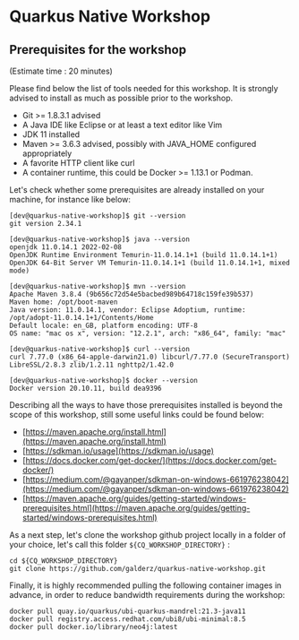 # Quarkus Native Workshop

## Prerequisites for the workshop
(Estimate time : 20 minutes)

Please find below the list of tools needed for this workshop.
It is strongly advised to install as much as possible prior to the workshop.

* Git >= 1.8.3.1 advised
* A Java IDE like Eclipse or at least a text editor like Vim
* JDK 11 installed
* Maven >= 3.6.3 advised, possibly with JAVA_HOME configured appropriately
* A favorite HTTP client like curl
* A container runtime, this could be Docker >= 1.13.1 or Podman.

Let's check whether some prerequisites are already installed on your machine, for instance like below:

```
[dev@quarkus-native-workshop]$ git --version
git version 2.34.1

[dev@quarkus-native-workshop]$ java --version
openjdk 11.0.14.1 2022-02-08
OpenJDK Runtime Environment Temurin-11.0.14.1+1 (build 11.0.14.1+1)
OpenJDK 64-Bit Server VM Temurin-11.0.14.1+1 (build 11.0.14.1+1, mixed mode)

[dev@quarkus-native-workshop]$ mvn --version
Apache Maven 3.8.4 (9b656c72d54e5bacbed989b64718c159fe39b537)
Maven home: /opt/boot-maven
Java version: 11.0.14.1, vendor: Eclipse Adoptium, runtime: /opt/adopt-11.0.14.1+1/Contents/Home
Default locale: en_GB, platform encoding: UTF-8
OS name: "mac os x", version: "12.2.1", arch: "x86_64", family: "mac"

[dev@quarkus-native-workshop]$ curl --version
curl 7.77.0 (x86_64-apple-darwin21.0) libcurl/7.77.0 (SecureTransport) LibreSSL/2.8.3 zlib/1.2.11 nghttp2/1.42.0

[dev@quarkus-native-workshop]$ docker --version
Docker version 20.10.11, build dea9396
```

Describing all the ways to have those prerequisites installed is beyond the scope of this workshop, still some useful links could be found below:
* [https://maven.apache.org/install.html](https://maven.apache.org/install.html)
* [https://sdkman.io/usage](https://sdkman.io/usage)
* [https://docs.docker.com/get-docker/](https://docs.docker.com/get-docker/)
* [https://medium.com/@gayanper/sdkman-on-windows-661976238042](https://medium.com/@gayanper/sdkman-on-windows-661976238042)
* [https://maven.apache.org/guides/getting-started/windows-prerequisites.html](https://maven.apache.org/guides/getting-started/windows-prerequisites.html)

As a next step, let's clone the workshop github project locally in a folder of your choice, let's call this folder `${CQ_WORKSHOP_DIRECTORY}` :

```
cd ${CQ_WORKSHOP_DIRECTORY}
git clone https://github.com/galderz/quarkus-native-workshop.git
```

Finally, it is highly recommended pulling the following container images in advance,
in order to reduce bandwidth requirements during the workshop:

```
docker pull quay.io/quarkus/ubi-quarkus-mandrel:21.3-java11
docker pull registry.access.redhat.com/ubi8/ubi-minimal:8.5
docker pull docker.io/library/neo4j:latest
```
